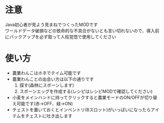 # 注意
Java初心者が見よう見まねでつくったMODです  
ワールドデータ破損などの致命的な不具合がないとも言い切れないので、導入前にバックアップを必ず取って人柱覚悟で使用してください

# 使い方
* 農業わんこはホネでテイム可能です
* 農業わんことの出会い方は以下の通りです
   1. 探す(森林にスポーンします)
   2. スポーンエッグを作成する(レシピはレシピMODで確認してください)
* 小麦をメインハンドに持ってクリックすると農業モードのON/OFFが切り替え可能です(赤→OFF、緑→ON)
* チェストを置いておくとインベントリ(8スロット)がいっぱいになったらアイテムをチェストに吐き出します
